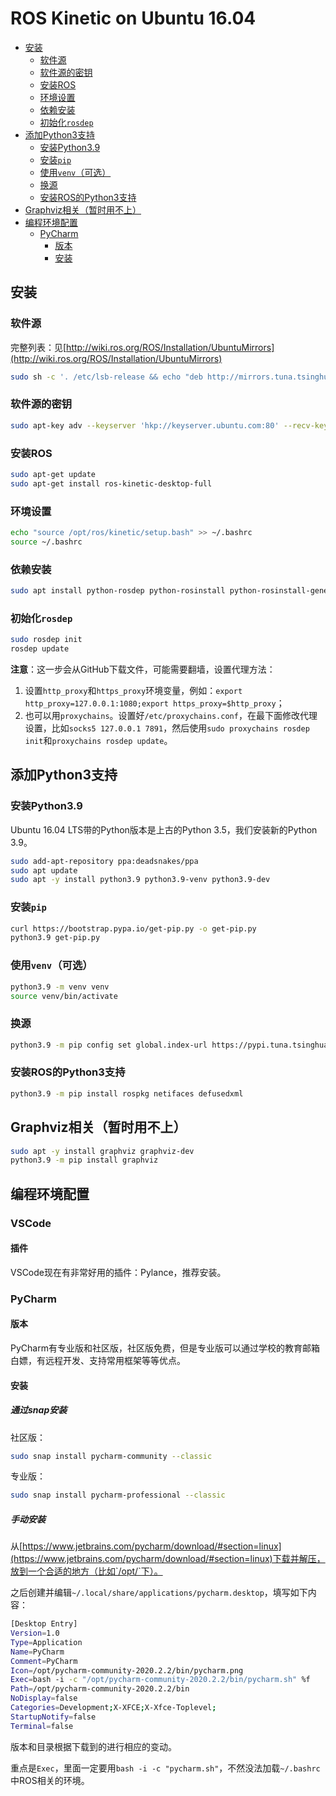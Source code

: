 # ROS Kinetic on Ubuntu 16.04

<!-- @import "[TOC]" {cmd="toc" depthFrom=2 depthTo=4 orderedList=false} -->

<!-- code_chunk_output -->

- [安装](#安装)
  - [软件源](#软件源)
  - [软件源的密钥](#软件源的密钥)
  - [安装ROS](#安装ros)
  - [环境设置](#环境设置)
  - [依赖安装](#依赖安装)
  - [初始化`rosdep`](#初始化rosdep)
- [添加Python3支持](#添加python3支持)
  - [安装Python3.9](#安装python39)
  - [安装`pip`](#安装pip)
  - [使用`venv`（可选）](#使用venv可选)
  - [换源](#换源)
  - [安装ROS的Python3支持](#安装ros的python3支持)
- [Graphviz相关（暂时用不上）](#graphviz相关暂时用不上)
- [编程环境配置](#编程环境配置)
  - [PyCharm](#pycharm)
    - [版本](#版本)
    - [安装](#安装-1)

<!-- /code_chunk_output -->

## 安装

### 软件源

完整列表：见[http://wiki.ros.org/ROS/Installation/UbuntuMirrors](http://wiki.ros.org/ROS/Installation/UbuntuMirrors)

```bash
sudo sh -c '. /etc/lsb-release && echo "deb http://mirrors.tuna.tsinghua.edu.cn/ros/ubuntu/ `lsb_release -cs` main" > /etc/apt/sources.list.d/ros-latest.list'
```

### 软件源的密钥

```bash
sudo apt-key adv --keyserver 'hkp://keyserver.ubuntu.com:80' --recv-key C1CF6E31E6BADE8868B172B4F42ED6FBAB17C654
```

### 安装ROS

```bash
sudo apt-get update
sudo apt-get install ros-kinetic-desktop-full
```

### 环境设置

```bash
echo "source /opt/ros/kinetic/setup.bash" >> ~/.bashrc
source ~/.bashrc
```

### 依赖安装

```bash
sudo apt install python-rosdep python-rosinstall python-rosinstall-generator python-wstool build-essential
```

### 初始化`rosdep`

```bash
sudo rosdep init
rosdep update
```

**注意**：这一步会从GitHub下载文件，可能需要翻墙，设置代理方法：
1. 设置`http_proxy`和`https_proxy`环境变量，例如：`export http_proxy=127.0.0.1:1080;export https_proxy=$http_proxy`；
2. 也可以用`proxychains`。设置好`/etc/proxychains.conf`，在最下面修改代理设置，比如`socks5 127.0.0.1 7891`，然后使用`sudo proxychains rosdep init`和`proxychains rosdep update`。

## 添加Python3支持

### 安装Python3.9

Ubuntu 16.04 LTS带的Python版本是上古的Python 3.5，我们安装新的Python 3.9。

```bash
sudo add-apt-repository ppa:deadsnakes/ppa
sudo apt update
sudo apt -y install python3.9 python3.9-venv python3.9-dev
```

### 安装`pip`

```bash
curl https://bootstrap.pypa.io/get-pip.py -o get-pip.py
python3.9 get-pip.py
```

### 使用`venv`（可选）

```bash
python3.9 -m venv venv
source venv/bin/activate
```

### 换源

```bash
python3.9 -m pip config set global.index-url https://pypi.tuna.tsinghua.edu.cn/simple
```

### 安装ROS的Python3支持

```bash
python3.9 -m pip install rospkg netifaces defusedxml
```

## Graphviz相关（暂时用不上）

```bash
sudo apt -y install graphviz graphviz-dev
python3.9 -m pip install graphviz
```

## 编程环境配置

### VSCode

#### 插件

VSCode现在有非常好用的插件：Pylance，推荐安装。

### PyCharm

#### 版本

PyCharm有专业版和社区版，社区版免费，但是专业版可以通过学校的教育邮箱白嫖，有远程开发、支持常用框架等等优点。

#### 安装

##### 通过snap安装

社区版：

```bash
sudo snap install pycharm-community --classic
```

专业版：

```bash
sudo snap install pycharm-professional --classic
```

##### 手动安装

从[https://www.jetbrains.com/pycharm/download/#section=linux](https://www.jetbrains.com/pycharm/download/#section=linux)下载并解压，放到一个合适的地方（比如`/opt/`下）。

之后创建并编辑`~/.local/share/applications/pycharm.desktop`，填写如下内容：

```bash
[Desktop Entry]
Version=1.0
Type=Application
Name=PyCharm
Comment=PyCharm
Icon=/opt/pycharm-community-2020.2.2/bin/pycharm.png
Exec=bash -i -c "/opt/pycharm-community-2020.2.2/bin/pycharm.sh" %f
Path=/opt/pycharm-community-2020.2.2/bin
NoDisplay=false
Categories=Development;X-XFCE;X-Xfce-Toplevel;
StartupNotify=false
Terminal=false
```

版本和目录根据下载到的进行相应的变动。

重点是`Exec`，里面一定要用`bash -i -c "pycharm.sh"`，不然没法加载`~/.bashrc`中ROS相关的环境。